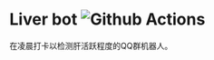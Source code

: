 # Liver bot ![Github Actions](https://www.github.com/Tarocch1/liver/workflows/Main%20workflow/badge.svg)

在凌晨打卡以检测肝活跃程度的QQ群机器人。

